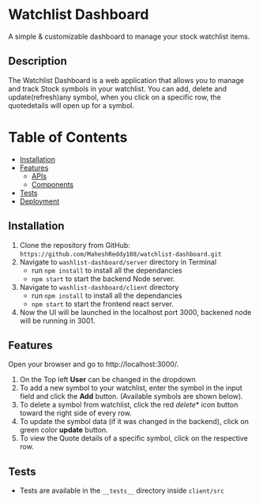 # Watchlist Dashboard
A simple & customizable dashboard to manage your stock watchlist items.

## Description
The Watchlist Dashboard is a web application that allows you to manage and track Stock symbols in your watchlist. You can add, delete and update(refresh)any symbol, when you click on a specific row, the quotedetails will open up for a symbol.

# Table of Contents
- [Installation](#installation)
- [Features](#features)
   - [APIs](#APIs)
   - [Components](#Components)
- [Tests](#Tests)
- [Deployment](#Deployment)
 

## Installation <a name = "installation"></a>


1. Clone the repository from GitHub: ```https://github.com/MaheshReddy108/watchlist-dashboard.git``` 
2. Navigate to ```washlist-dashboard/server``` directory in Terminal
   - run ```npm install``` to install all the dependancies  
   - ```npm start``` to start the backend Node server.
3. Navigate to ```washlist-dashboard/client``` directory
   -  run ```npm install``` to install all the dependancies
   -  ```npm start``` to start the frontend react server.
4. Now the UI will be launched in the localhost port 3000, backened node will be running in 3001.


## Features <a name = "features"></a>
Open your browser and go to http://localhost:3000/. 
1. On the Top left **User** can be changed in the dropdown
2. To add a new symbol to your watchlist, enter the symbol in the input field and click the **Add** button. (Available symbols are shown below). 
3. To delete a symbol from watchlist, click the red *delete** icon button toward the right side of every row.  
4. To update the symbol data (if it was changed in the backend), click on green color **update** button.
5. To view the Quote details of a specific symbol, click on the respective row.


## Tests <a name = "Tests"></a>
* Tests are available in the ```__tests__``` directory inside ```client/src```


